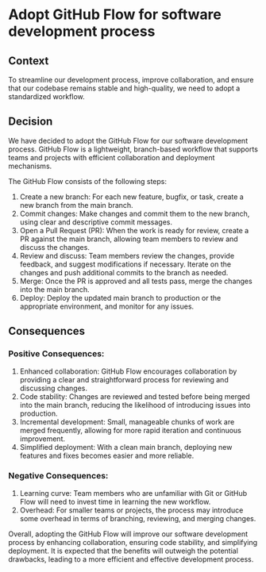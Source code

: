 # Adopt GitHub Flow for software development process


## Context

To streamline our development process, improve
collaboration, and ensure that our codebase remains stable and high-quality, we
need to adopt a standardized workflow.


## Decision

We have decided to adopt the GitHub Flow for our software development process.
GitHub Flow is a lightweight, branch-based workflow that supports teams and
projects with efficient collaboration and deployment mechanisms.

The GitHub Flow consists of the following steps:

1. Create a new branch: For each new feature, bugfix, or task, create a new
branch from the main branch.
2. Commit changes: Make changes and commit them to the new branch, using clear
and descriptive commit messages.
3. Open a Pull Request (PR): When the work is ready for review, create a PR
against the main branch, allowing team members to review and discuss the
changes.
4. Review and discuss: Team members review the changes, provide feedback, and
suggest modifications if necessary. Iterate on the changes and push additional
commits to the branch as needed.
5. Merge: Once the PR is approved and all tests pass, merge the changes into
the main branch.
6. Deploy: Deploy the updated main branch to production or the appropriate
environment, and monitor for any issues.


## Consequences


### Positive Consequences:

1. Enhanced collaboration: GitHub Flow encourages collaboration by providing a
clear and straightforward process for reviewing and discussing changes.
2. Code stability: Changes are reviewed and tested before being merged into the
main branch, reducing the likelihood of introducing issues into production.
3. Incremental development: Small, manageable chunks of work are merged
frequently, allowing for more rapid iteration and continuous improvement.
4. Simplified deployment: With a clean main branch, deploying new features and
fixes becomes easier and more reliable.

### Negative Consequences:

1. Learning curve: Team members who are unfamiliar with Git or GitHub Flow will
need to invest time in learning the new workflow.
2. Overhead: For smaller teams or projects, the process may introduce some
overhead in terms of branching, reviewing, and merging changes.

Overall, adopting the GitHub Flow will improve our software development process
by enhancing collaboration, ensuring code stability, and simplifying
deployment. It is expected that the benefits will outweigh the potential
drawbacks, leading to a more efficient and effective development process.



